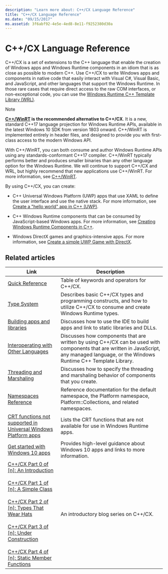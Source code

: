 ```yaml
---
description: "Learn more about: C++/CX Language Reference"
title: "C++/CX Language Reference"
ms.date: "09/15/2017"
ms.assetid: 3f6abf92-4e5e-4ed8-8e11-f9252380d30a
---
```

# C++/CX Language Reference

C++/CX is a set of extensions to the C++ language that enable the creation of Windows apps and Windows Runtime components in an idiom that is as close as possible to modern C++. Use C++/CX to write Windows apps and components in native code that easily interact with Visual C#, Visual Basic, and JavaScript, and other languages that support the Windows Runtime. In those rare cases that require direct access to the raw COM interfaces, or non-exceptional code, you can use the [Windows Runtime C++ Template Library (WRL)](./wrl/windows-runtime-cpp-template-library-wrl.md).

> [!NOTE]
> **[C++/WinRT](/windows/uwp/cpp-and-winrt-apis/index) is the recommended alternative to C++/CX**. It is a new, standard C++17 language projection for Windows Runtime APIs, available in the latest Windows 10 SDK from version 1803 onward. C++/WinRT is implemented entirely in header files, and designed to provide you with first-class access to the modern Windows API.
>
> With C++/WinRT, you can both consume and author Windows Runtime APIs using any standards-conformant C++17 compiler. C++/WinRT typically performs better and produces smaller binaries than any other language option for the Windows Runtime. We will continue to support C++/CX and WRL, but highly recommend that new applications use C++/WinRT. For more information, see [C++/WinRT](/windows/uwp/cpp-and-winrt-apis/index).

By using C++/CX, you can create:

- C++ Universal Windows Platform (UWP) apps that use XAML to define the user interface and use the native stack. For more information, see [Create a "hello world" app in C++ (UWP)](/windows/uwp/get-started/create-a-basic-windows-10-app-in-cpp).

- C++ Windows Runtime components that can be consumed by JavaScript-based Windows apps. For more information, see [Creating Windows Runtime Components in C++](/windows/uwp/winrt-components/creating-windows-runtime-components-in-cpp).

- Windows DirectX games and graphics-intensive apps. For more information, see [Create a simple UWP Game with DirectX](/windows/uwp/gaming/tutorial--create-your-first-uwp-directx-game).

## Related articles

| Link | Description |
|--|--|
| [Quick Reference](../cppcx/quick-reference-c-cx.md) | Table of keywords and operators for C++/CX. |
| [Type System](../cppcx/type-system-c-cx.md) | Describes basic C++/CX types and programming constructs, and how to utilize C++/CX to consume and create Windows Runtime types. |
| [Building apps and libraries](../cppcx/building-apps-and-libraries-c-cx.md) | Discusses how to use the IDE to build apps and link to static libraries and DLLs. |
| [Interoperating with Other Languages](../cppcx/interoperating-with-other-languages-c-cx.md) | Discusses how components that are written by using C++/CX can be used with components that are written in JavaScript, any managed language, or the Windows Runtime C++ Template Library. |
| [Threading and Marshaling](../cppcx/threading-and-marshaling-c-cx.md) | Discusses how to specify the threading and marshaling behavior of components that you create. |
| [Namespaces Reference](../cppcx/namespaces-reference-c-cx.md) | Reference documentation for the default namespace, the Platform namespace, Platform::Collections, and related namespaces. |
| [CRT functions not supported in Universal Windows Platform apps](../cppcx/crt-functions-not-supported-in-universal-windows-platform-apps.md) | Lists the CRT functions that are not available for use in Windows Runtime apps. |
| [Get started with Windows 10 apps](/windows/uwp/get-started/) | Provides high-level guidance about Windows 10 apps and links to more information. |
| [C++/CX Part 0 of \[n\]: An Introduction](https://devblogs.microsoft.com/cppblog/ccx-part-0-of-n-an-introduction/)<br /><br />[C++/CX Part 1 of \[n\]: A Simple Class](https://devblogs.microsoft.com/cppblog/ccx-part-1-of-n-a-simple-class/)<br /><br />[C++/CX Part 2 of \[n\]: Types That Wear Hats](https://devblogs.microsoft.com/cppblog/ccx-part-2-of-n-types-that-wear-hats/)<br /><br />[C++/CX Part 3 of \[n\]: Under Construction](https://devblogs.microsoft.com/cppblog/ccx-part-3-of-n-under-construction/)<br /><br />[C++/CX Part 4 of \[n\]: Static Member Functions](https://devblogs.microsoft.com/cppblog/ccx-part-4-of-n-static-member-functions/)| An introductory blog series on C++/CX. |
